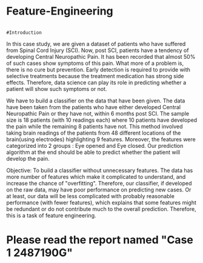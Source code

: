 # Feature-Engineering

                                                              #Introduction


In this case study, we are given a dataset of patients who have suffered from Spinal Cord Injury (SCI). Now, post SCI, patients have a tendency of developing Central Neuropathic Pain. It has been recorded that almost 50% of such cases show symptoms of this pain. What more of a problem is, there is no cure but prevention. Early detection is required to provide with selective treatments because the treatment medication has strong side effects. Therefore, data science can play its role in predicting whether a patient will show such symptoms or not.  

We have to build a classifier on the data that have been given. The data have been taken from the patients who have either developed Central Neuropathic Pain or they have not, within 6 months post SCI. The sample size is 18 patients (with 10 readings each) where 10 patients have developed the pain while the remaining 8 patients have not. This method involved taking brain readings of the patients from 48 different locations of the brain(using electrodes) highlighting 9 features.  Moreover, the features were categorized into 2 groups : Eye opened and Eye closed. Our prediction algorithm at the end should be able to predict whether the patient will develop the pain.

Objective: To build a classifier without unnecessary features. 
The data has more number of features which make it complicated to understand, and increase the chance of "overfitting". Therefore, our classifier, if developed on the raw data, may have poor performance on predicting new cases. Or at least, our data will be less complicated with probably reasonable performance (with fewer features), which explains that some features might be redundant or do not contribute much to the overall prediction. Therefore, this is a task of feature engineering.

# Please read the report named "Case 1 2487190G"
